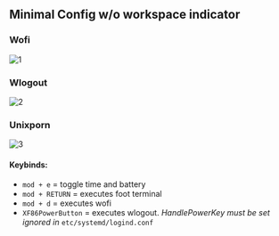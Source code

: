 ## Minimal Config w/o workspace indicator

### Wofi
![1](https://github.com/Lemuelyy/Hyprland/assets/118256314/feeb0e2a-654f-4d25-9985-c015041dd982)
### Wlogout
![2](https://github.com/Lemuelyy/Hyprland/assets/118256314/f1bd304e-85ae-48bf-aaf8-90e9940cd691)
### Unixporn
![3](https://github.com/Lemuelyy/Hyprland/assets/118256314/adb3b917-96f7-4dc3-82e3-259d25e9b605)

#### Keybinds:

- `mod + e` = toggle time and battery
- `mod + RETURN` = executes foot terminal
- `mod + d` = executes wofi
- `XF86PowerButton` = executes wlogout. *HandlePowerKey must be set ignored in* `etc/systemd/logind.conf`
